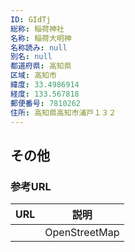 ```yaml
---
ID: GIdTj
総称: 稲荷神社
名称: 稲荷大明神
名称読み: null
別名: null
都道府県: 高知県
区域: 高知市
緯度: 33.4986914
経度: 133.567818
郵便番号: 7810262
住所: 高知県高知市浦戸１３２
---
```


## その他

### 参考URL

| URL | 説明          |
| --- | ------------- |
|     | OpenStreetMap |
